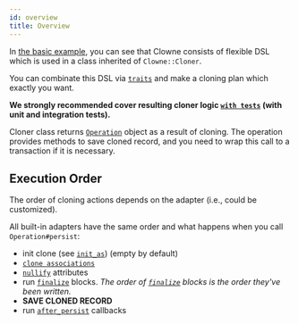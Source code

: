 ```yaml
---
id: overview
title: Overview
---
```


In [the basic example](basic_example.md), you can see that Clowne consists of flexible DSL which is used in a class inherited of `Clowne::Cloner`.

You can combinate this DSL via [`traits`](traits.md) and make a cloning plan which exactly you want.

**We strongly recommended cover resulting cloner logic [`with tests`](testing.md) (with unit and integration tests).**

Cloner class returns [`Operation`](operation.md) object as a result of cloning. The operation provides methods to save cloned record, and you need to wrap this call to a transaction if it is necessary.

## Execution Order

The order of cloning actions depends on the adapter (i.e., could be customized).

All built-in adapters have the same order and what happens when you call `Operation#persist`:
- init clone (see [`init_as`](init_as.md)) (empty by default)
- [`clone associations`](include_association.md)
- [`nullify`](nullify.md) attributes
- run [`finalize`](finalize.md) blocks. _The order of [`finalize`](finalize.md) blocks is the order they've been written._
- __SAVE CLONED RECORD__
- run [`after_persist`](after_persist.md) callbacks
